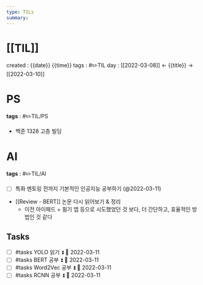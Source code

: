 ```yaml
---
type: TILs
summary: 
---
```


# [[TIL]]
created : {{date}} {{time}}
tags : #✏️TIL
day : [[2022-03-08]] ← {{title}} → [[2022-03-10]]

# PS
**tags** : #✏️TIL/PS 
- 백준 1328 고층 빌딩

# AI
**tags** : #✏️TIL/AI 
- [ ] 특화 멘토링 전까지 기본적인 인공지능 공부하기 (@2022-03-11)
- [[Review - BERT]] 논문 다시 읽어보기 & 정리
	- 이전 아이패드 + 필기 앱 등으로 시도했었던 것 보다, 더 간단하고, 효율적인 방법인 것 같다

## Tasks
- [ ] #tasks YOLO 읽기 ⏫ 📅 2022-03-11
- [ ] #tasks BERT 공부 ⏫ 📅 2022-03-11
- [ ] #tasks Word2Vec 공부 ⏫ 📅 2022-03-11
- [ ] #tasks RCNN 공부 ⏫ 📅 2022-03-11